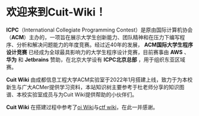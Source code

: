 # 欢迎来到Cuit-Wiki！

**ICPC**（International Collegiate Programming Contest）是原由国际计算机协会（**ACM**）主办的，一项旨在展示大学生创新能力、团队精神和在压力下编写程序、分析和解决问题能力的年度竞赛。经过近40年的发展， **ACM国际大学生程序设计竞赛** 已经成为全球最具影响力的大学生程序设计竞赛，目前赛事由 **AWS** 、 **华为** 和 **Jetbrains** 赞助，在北京大学设有 **ICPC北京总部** ，用于组织东亚区域赛。

 **Cuit Wiki** 由成都信息工程大学ACM实验室于2022年1月搭建上线，致力于为本校新生与广大ACMer提供学习资料，本站知识树主要参考于杜老师分享的知识图谱、本校实验室成员与为Cuit Wiki提供帮助的小伙伴们。

 **Cuit Wiki** 在搭建过程中参考了[oi Wiki](https://oi-wiki.org/)与[ctf wiki](https://ctf-wiki.org/)，在此一并感谢。
